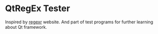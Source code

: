 # QtRegEx Tester

Inspired by [regexr](https://regexr.com/) website. And part of test programs for further learning about Qt framework.
